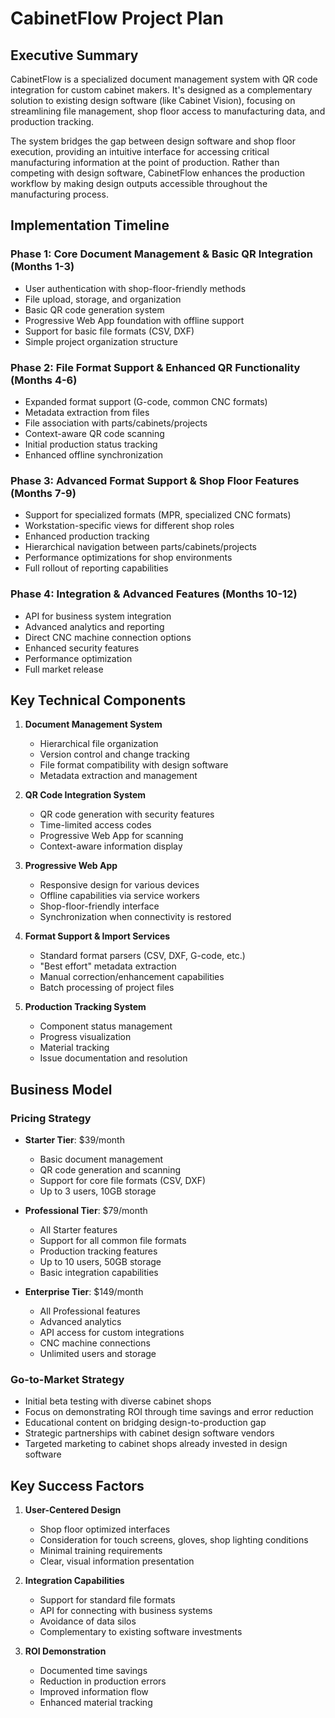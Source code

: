 # CabinetFlow Project Plan

## Executive Summary

CabinetFlow is a specialized document management system with QR code integration for custom cabinet makers. It's designed as a complementary solution to existing design software (like Cabinet Vision), focusing on streamlining file management, shop floor access to manufacturing data, and production tracking.

The system bridges the gap between design software and shop floor execution, providing an intuitive interface for accessing critical manufacturing information at the point of production. Rather than competing with design software, CabinetFlow enhances the production workflow by making design outputs accessible throughout the manufacturing process.

## Implementation Timeline

### Phase 1: Core Document Management & Basic QR Integration (Months 1-3)
- User authentication with shop-floor-friendly methods
- File upload, storage, and organization 
- Basic QR code generation system
- Progressive Web App foundation with offline support
- Support for basic file formats (CSV, DXF)
- Simple project organization structure

### Phase 2: File Format Support & Enhanced QR Functionality (Months 4-6)
- Expanded format support (G-code, common CNC formats)
- Metadata extraction from files
- File association with parts/cabinets/projects
- Context-aware QR code scanning
- Initial production status tracking
- Enhanced offline synchronization

### Phase 3: Advanced Format Support & Shop Floor Features (Months 7-9)
- Support for specialized formats (MPR, specialized CNC formats)
- Workstation-specific views for different shop roles
- Enhanced production tracking
- Hierarchical navigation between parts/cabinets/projects
- Performance optimizations for shop environments
- Full rollout of reporting capabilities

### Phase 4: Integration & Advanced Features (Months 10-12)
- API for business system integration
- Advanced analytics and reporting
- Direct CNC machine connection options
- Enhanced security features
- Performance optimization
- Full market release

## Key Technical Components

1. **Document Management System**
   - Hierarchical file organization
   - Version control and change tracking
   - File format compatibility with design software
   - Metadata extraction and management

2. **QR Code Integration System**
   - QR code generation with security features
   - Time-limited access codes
   - Progressive Web App for scanning
   - Context-aware information display

3. **Progressive Web App**
   - Responsive design for various devices
   - Offline capabilities via service workers
   - Shop-floor-friendly interface
   - Synchronization when connectivity is restored

4. **Format Support & Import Services**
   - Standard format parsers (CSV, DXF, G-code, etc.)
   - "Best effort" metadata extraction
   - Manual correction/enhancement capabilities
   - Batch processing of project files

5. **Production Tracking System**
   - Component status management
   - Progress visualization
   - Material tracking
   - Issue documentation and resolution

## Business Model

### Pricing Strategy
- **Starter Tier**: $39/month
  - Basic document management
  - QR code generation and scanning
  - Support for core file formats (CSV, DXF)
  - Up to 3 users, 10GB storage

- **Professional Tier**: $79/month
  - All Starter features
  - Support for all common file formats
  - Production tracking features
  - Up to 10 users, 50GB storage
  - Basic integration capabilities

- **Enterprise Tier**: $149/month
  - All Professional features
  - Advanced analytics
  - API access for custom integrations
  - CNC machine connections
  - Unlimited users and storage

### Go-to-Market Strategy
- Initial beta testing with diverse cabinet shops
- Focus on demonstrating ROI through time savings and error reduction
- Educational content on bridging design-to-production gap
- Strategic partnerships with cabinet design software vendors
- Targeted marketing to cabinet shops already invested in design software

## Key Success Factors

1. **User-Centered Design**
   - Shop floor optimized interfaces
   - Consideration for touch screens, gloves, shop lighting conditions
   - Minimal training requirements
   - Clear, visual information presentation

2. **Integration Capabilities**
   - Support for standard file formats
   - API for connecting with business systems
   - Avoidance of data silos
   - Complementary to existing software investments

3. **ROI Demonstration**
   - Documented time savings
   - Reduction in production errors
   - Improved information flow
   - Enhanced material tracking